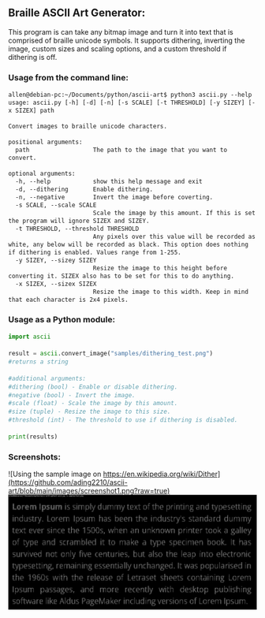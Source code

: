 ## Braille ASCII Art Generator:

This program is can take any bitmap image and turn it into text that is comprised of braille unicode symbols. It supports dithering, inverting the image, custom sizes and scaling options, and a custom threshold if dithering is off. 

### Usage from the command line:

```
allen@debian-pc:~/Documents/python/ascii-art$ python3 ascii.py --help
usage: ascii.py [-h] [-d] [-n] [-s SCALE] [-t THRESHOLD] [-y SIZEY] [-x SIZEX] path

Convert images to braille unicode characters.

positional arguments:
  path                  The path to the image that you want to convert.

optional arguments:
  -h, --help            show this help message and exit
  -d, --dithering       Enable dithering.
  -n, --negative        Invert the image before coverting.
  -s SCALE, --scale SCALE
                        Scale the image by this amount. If this is set the program will ignore SIZEX and SIZEY.
  -t THRESHOLD, --threshold THRESHOLD
                        Any pixels over this value will be recorded as white, any below will be recorded as black. This option does nothing if dithering is enabled. Values range from 1-255.
  -y SIZEY, --sizey SIZEY
                        Resize the image to this height before converting it. SIZEX also has to be set for this to do anything.
  -x SIZEX, --sizex SIZEX
                        Resize the image to this width. Keep in mind that each character is 2x4 pixels.
```

### Usage as a Python module:

```python
import ascii

result = ascii.convert_image("samples/dithering_test.png")
#returns a string

#additional arguments:
#dithering (bool) - Enable or disable dithering.
#negative (bool) - Invert the image.
#scale (float) - Scale the image by this amount.
#size (tuple) - Resize the image to this size.
#threshold (int) - The threshold to use if dithering is disabled.

print(results)
```

### Screenshots:
![Using the sample image on https://en.wikipedia.org/wiki/Dither](https://github.com/ading2210/ascii-art/blob/main/images/screenshot1.png?raw=true)
![Using a screenshot of some text](https://github.com/ading2210/ascii-art/blob/main/images/screenshot2.png?raw=true)
